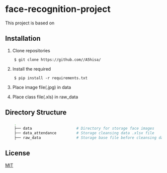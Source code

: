 # face-recognition-project

This project is based on 

## Installation

1. Clone repositories

```shell
    $ git clone https://github.com//A5hisa/
```

2. Install the required

```shell
    $ pip install -r requirements.txt
```

3. Place image file(.jpg) in data

4. Place class file(.xls) in raw_data

## Directory Structure

```bash
    .
    ├── data                    # Directory for storage face images
    ├── data_attendance         # Storage cleansing data .xlsx file 
    ├── raw_data                # Storage base file before cleansing data
```

## License

[MIT](https://choosealicense.com/licenses/mit/)